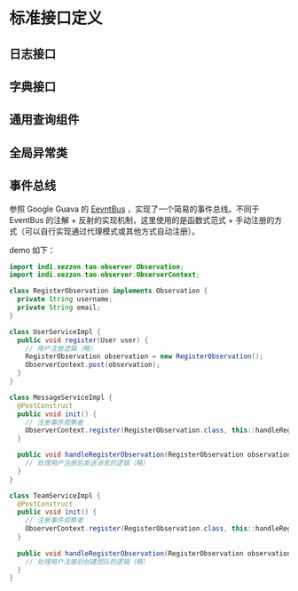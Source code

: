 # 标准接口定义

## 日志接口

## 字典接口

## 通用查询组件

## 全局异常类

## **事件总线**

参照 Google Guava 的 [EevntBus](https://github.com/google/guava/wiki/EventBusExplained) ，实现了一个简易的事件总线。不同于 EventBus 的注解 + 反射的实现机制，这里使用的是函数式范式 + 手动注册的方式（可以自行实现通过代理模式或其他方式自动注册）。

demo 如下：

```java
import indi.xezzon.tao.observer.Observation;
import indi.xezzon.tao.observer.ObserverContext;

class RegisterObservation implements Observation {
  private String username;
  private String email;
}

class UserServiceImpl {
  public void register(User user) {
    // 用户注册逻辑（略）
    RegisterObservation observation = new RegisterObservation();
    ObserverContext.post(observation);
  }
}

class MessageServiceImpl {
  @PostConstruct
  public void init() {
    // 注册事件观察者
    ObserverContext.register(RegisterObservation.class, this::handleRegisterObservation);
  }

  public void handleRegisterObservation(RegisterObservation observation) {
    // 处理用户注册后发送消息的逻辑（略）
  }
}

class TeamServiceImpl {
  @PostConstruct
  public void init() {
    // 注册事件观察者
    ObserverContext.register(RegisterObservation.class, this::handleRegisterObservation);
  }
  
  public void handleRegisterObservation(RegisterObservation observation) {
    // 处理用户注册后创建团队的逻辑（略）
  }
}
```
